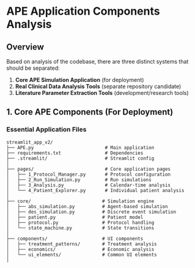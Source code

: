 # APE Application Components Analysis

## Overview
Based on analysis of the codebase, there are three distinct systems that should be separated:

1. **Core APE Simulation Application** (for deployment)
2. **Real Clinical Data Analysis Tools** (separate repository candidate)  
3. **Literature Parameter Extraction Tools** (development/research tools)

## 1. Core APE Components (For Deployment)

### Essential Application Files
```
streamlit_app_v2/
├── APE.py                          # Main application
├── requirements.txt                # Dependencies
├── .streamlit/                     # Streamlit config
│
├── pages/                          # Core application pages
│   ├── 1_Protocol_Manager.py       # Protocol configuration
│   ├── 2_Run_Simulation.py         # Run simulations
│   ├── 3_Analysis.py               # Calendar-time analysis
│   └── 4_Patient_Explorer.py       # Individual patient analysis
│
├── core/                          # Simulation engine
│   ├── abs_simulation.py          # Agent-based simulation
│   ├── des_simulation.py          # Discrete event simulation
│   ├── patient.py                 # Patient model
│   ├── protocol.py                # Protocol handling
│   └── state_machine.py           # State transitions
│
├── components/                    # UI components
│   ├── treatment_patterns/        # Treatment analysis
│   ├── economics/                 # Economic analysis
│   └── ui_elements/               # Common UI elements
│
├── utils/                         # Core utilities
│   ├── chart_builder.py           # Visualization framework
│   ├── style_constants.py         # Styling system
│   ├── session_state.py           # Session management
│   └── visualization_modes.py     # Display modes
│
├── visualizations/                # Visualization modules
│   ├── streamgraph_treatment_states.py
│   ├── streamgraph_comprehensive.py
│   └── economic_charts.py
│
├── protocols/v2/                  # YAML protocol definitions
│   ├── aflibercept_pro.yaml
│   ├── aflibercept_te.yaml
│   └── ...
│
└── simulation_results/            # Results storage pattern
```

### Shared Dependencies (at root)
```
visualization/
└── color_system.py               # Central color system

validation/                       # Scientific validation
├── verify_fixed_discontinuation.py
├── verify_streamlit_integration.py
└── ...
```

## 2. Real Clinical Data Analysis (Separate Repository Candidate)

### Analysis Tools for Real-World Data
```
analysis/                         # Clinical data analysis
├── eylea_data_analysis.py       # Real-world data analysis
├── eylea_intervals_analysis.py  # Treatment interval analysis
├── analyze_covid_gap_consequences.py
├── analyze_inappropriate_discontinuations.py
├── identify_premature_discontinuations.py
├── patient_outcomes.py
├── visualize_long_gap_*.py      # Gap analysis visualizations
└── visualize_va_*.py            # Vision analysis tools

# Root-level analysis scripts
analyze_des_patients.py
analyze_discontinuation_flags.py
analyze_existing_simulation.py
analyze_high_va_patients.py
analyze_streamgraph_data.py
analyze_visits.py

# Real data inspection tools
streamlit_app_parquet/inspect_real_data.py
streamlit_app/inspect_real_data.py
test_real_data_streamgraph.py
```

### Why Separate Repository?
- Different data security requirements (PHI/PII concerns)
- Different deployment model (likely on-premises)
- Different user base (clinicians/researchers vs modelers)
- Different compliance requirements
- Could be proprietary while simulation remains open

## 3. Literature & Parameter Extraction (Development Tools)

### Literature Data Extraction
```
# Submodules with copyright-sensitive data
aflibercept_2mg_data/
├── extract_aflibercept_2mg_data.py
└── [PDF extraction tools]

eylea_high_dose_data/
├── extract_pdf_data.py
├── extract_appendix_text.py
├── analyze_extracted_text.py
├── detailed_data_extraction.py
├── extract_with_docling*.py
├── practical_simulation_parameters.py
└── mcp-pdf-extraction-server-fork/

vegf_literature_data/
└── [Literature PDFs and extraction]

# Root extraction scripts
extract_literature_data.py        # Main literature extraction
extract_baseline_va.py           # VA parameter extraction
extract_initial_va.py
extract_above_threshold*.py
extract_discontinuation_criteria.py
protocol_parameters.py           # Parameter compilation

# Parameter estimation
analysis/parameter_estimation.py  # Statistical parameter fitting
```

### Development/Research Tools (Keep in Main Repo)
```
streamlit_app_v2/
├── experiments/                 # Experimental features
├── tests/                      # Test infrastructure
└── scripts/                    # Development scripts

# Debug and development pages
streamlit_app_v2/pages/98_debug_calendar_time.py
streamlit_app_v2/pages/99_Debug_Economics.py
```

## Recommended Repository Structure

### 1. Main Repository (vegf-1) - For Deployment
```
vegf-1/
├── APE.py                      # Lifted from streamlit_app_v2
├── pages/
├── core/
├── components/
├── utils/
├── visualizations/
├── protocols/
├── visualization/              # Shared with other repos
├── validation/
└── docs/
```

### 2. Clinical Analysis Repository (vegf-clinical-analysis)
```
vegf-clinical-analysis/
├── analysis/                   # Move from main repo
├── data_loaders/
├── visualization/              # Import from main repo
├── reports/
└── notebooks/
```

### 3. Keep in Main Repository (Development Only)
```
vegf-1/
├── literature_extraction/      # Organize extraction tools
│   ├── aflibercept_2mg_data/ # Submodule
│   ├── eylea_high_dose_data/ # Submodule
│   ├── vegf_literature_data/  # Submodule
│   └── scripts/               # Extraction scripts
├── development/               # Development-only tools
│   ├── experiments/
│   ├── parameter_estimation/
│   └── debug_pages/
└── archive/                   # Historical code
```

## Deployment Exclusions

When creating deployment branch, exclude:
- `/archive/`
- `/literature_extraction/`
- `/development/`
- `/analysis/` (if not moved to separate repo)
- Any `*debug*.py` files
- Test data files
- Experiment pages

## Benefits of This Separation

1. **Cleaner deployment** - Only simulation platform in production
2. **Better security** - Real data tools can have stricter access
3. **Focused development** - Each tool has clear purpose
4. **Easier compliance** - Different requirements per repository
5. **Flexible licensing** - Can have different licenses per component